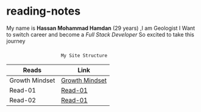 # reading-notes



My name is **Hassan Mohammad Hamdan** (29 years) ,I am Geologist 
I Want to switch career and become a *Full Stack Developer*
So excited to take this journey 

### 

``` 
                    My Site Structure

```
Reads | Link
------------ | -------------
Growth Mindset | [Growth Mindset](Growth)
Read-01 | [Read-01](Read-01)
Read-02 | [Read-01](Read-02)



 


